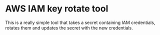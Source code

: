 AWS IAM key rotate tool
=======================

This is a really simple tool that takes a secret containing IAM credentials, rotates them and updates the secret with the new credentials.
